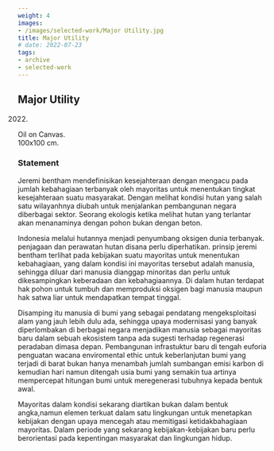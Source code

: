 ```yaml
---
weight: 4
images:
- /images/selected-work/Major Utility.jpg
title: Major Utility
# date: 2022-07-23
tags:
- archive
- selected-work
---
```


## Major Utility
2022.

Oil on Canvas.  
100x100 cm.  

### Statement

Jeremi bentham mendefinisikan kesejahteraan dengan mengacu pada jumlah kebahagiaan terbanyak
oleh mayoritas untuk menentukan tingkat kesejahteraan suatu masyarakat. Dengan melihat kondisi hutan yang salah satu wilayanhnya diubah untuk menjalankan pembangunan negara diberbagai sektor. Seorang ekologis ketika melihat hutan yang terlantar akan menanaminya dengan pohon bukan dengan beton. 

Indonesia melalui hutannya menjadi penyumbang oksigen dunia terbanyak. penjagaan dan perawatan hutan disana perlu diperhatikan. prinsip jeremi bentham terlihat pada kebijakan suatu mayoritas untuk menentukan kebahagiaan, yang dalam kondisi ini mayoritas tersebut adalah manusia, sehingga diluar dari manusia dianggap minoritas dan perlu untuk dikesampingkan keberadaan dan kebahagiaannya. Di dalam hutan terdapat hak pohon untuk tumbuh dan memproduksi oksigen bagi manusia maupun hak satwa liar untuk mendapatkan tempat tinggal.

Disamping itu manusia di bumi yang sebagai pendatang mengeksploitasi alam yang jauh lebih dulu ada, sehingga upaya modernisasi yang banyak diperlombakan di berbagai negara menjadikan manusia sebagai mayoritas baru dalam sebuah ekosistem tanpa ada sugesti terhadap regenerasi peradaban dimasa depan. Pembangunan infrastuktur baru di tengah euforia penguatan wacana enviromental ethic untuk keberlanjutan bumi yang terjadi di barat bukan hanya menambah jumlah sumbangan emisi karbon di kemudian hari namun ditengah usia bumi yang semakin tua artinya mempercepat hitungan bumi untuk meregenerasi tubuhnya kepada bentuk awal.

Mayoritas dalam kondisi sekarang diartikan bukan dalam bentuk angka,namun elemen terkuat dalam satu lingkungan untuk menetapkan kebijakan dengan upaya mencegah atau memitigasi ketidakbahagiaan mayoritas. Dalam periode yang sekarang kebijakan-kebijakan baru perlu berorientasi pada kepentingan masyarakat dan lingkungan hidup.